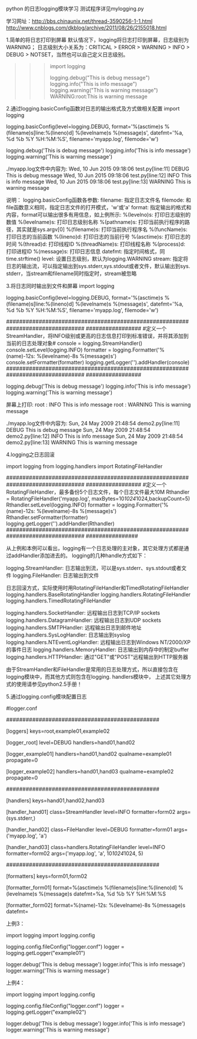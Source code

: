 python 的日志logging模块学习
测试程序详见mylogging.py

学习网址：http://bbs.chinaunix.net/thread-3590256-1-1.html
http://www.cnblogs.com/dkblog/archive/2011/08/26/2155018.html

1.简单的将日志打印到屏幕
默认情况下，logging将日志打印到屏幕，日志级别为WARNING；
日志级别大小关系为：CRITICAL > ERROR > WARNING > INFO > DEBUG > NOTSET，当然也可以自己定义日志级别。

>>> import logging
>>> 
>>> logging.debug("This is debug message")
>>> logging.info("This is info message")
>>> logging.warning("This is warning message")
WARNING:root:This is warning message

2.通过logging.basicConfig函数对日志的输出格式及方式做相关配置
import logging

logging.basicConfig(level=logging.DEBUG,
                format='%(asctime)s %(filename)s[line:%(lineno)d] %(levelname)s 
%(message)s',
                datefmt='%a, %d %b %Y %H:%M:%S',
                filename='myapp.log',
                filemode='w')
    
logging.debug('This is debug message')
logging.info('This is info message')
logging.warning('This is warning message')

 

./myapp.log文件中内容为:
Wed, 10 Jun 2015 09:18:06 test.py[line:11] DEBUG This is debug message
Wed, 10 Jun 2015 09:18:06 test.py[line:12] INFO This is info message
Wed, 10 Jun 2015 09:18:06 test.py[line:13] WARNING This is warning message


说明：
logging.basicConfig函数各参数:
filename: 指定日志文件名
filemode: 和file函数意义相同，指定日志文件的打开模式，'w'或'a'
format: 指定输出的格式和内容，format可以输出很多有用信息，如上例所示:
 %(levelno)s: 打印日志级别的数值
 %(levelname)s: 打印日志级别名称
 %(pathname)s: 打印当前执行程序的路径，其实就是sys.argv[0]
 %(filename)s: 打印当前执行程序名
 %(funcName)s: 打印日志的当前函数
 %(lineno)d: 打印日志的当前行号
 %(asctime)s: 打印日志的时间
 %(thread)d: 打印线程ID
 %(threadName)s: 打印线程名称
 %(process)d: 打印进程ID
 %(message)s: 打印日志信息
datefmt: 指定时间格式，同time.strftime()
level: 设置日志级别，默认为logging.WARNING
stream: 
指定将日志的输出流，可以指定输出到sys.stderr,sys.stdout或者文件，默认输出到sys.
stderr，当stream和filename同时指定时，stream被忽略

3.将日志同时输出到文件和屏幕
import logging

logging.basicConfig(level=logging.DEBUG,
                format='%(asctime)s %(filename)s[line:%(lineno)d] %(levelname)s 
%(message)s',
                datefmt='%a, %d %b %Y %H:%M:%S',
                filename='myapp.log',
                filemode='w')

################################################################################
#################
#定义一个StreamHandler，将INFO级别或更高的日志信息打印到标准错误，并将其添加到当前的日志处理对象#
console = logging.StreamHandler()
console.setLevel(logging.INFO)
formatter = logging.Formatter('%(name)-12s: %(levelname)-8s %(message)s')
console.setFormatter(formatter)
logging.getLogger('').addHandler(console)
################################################################################
#################

logging.debug('This is debug message')
logging.info('This is info message')
logging.warning('This is warning message')

 

屏幕上打印:
root        : INFO     This is info message
root        : WARNING  This is warning message

./myapp.log文件中内容为:
Sun, 24 May 2009 21:48:54 demo2.py[line:11] DEBUG This is debug message
Sun, 24 May 2009 21:48:54 demo2.py[line:12] INFO This is info message
Sun, 24 May 2009 21:48:54 demo2.py[line:13] WARNING This is warning message

4.logging之日志回滚

import logging
from logging.handlers import RotatingFileHandler

################################################################################
#################
#定义一个RotatingFileHandler，最多备份5个日志文件，每个日志文件最大10M
Rthandler = RotatingFileHandler('myapp.log', 
maxBytes=10*1024*1024,backupCount=5)
Rthandler.setLevel(logging.INFO)
formatter = logging.Formatter('%(name)-12s: %(levelname)-8s %(message)s')
Rthandler.setFormatter(formatter)
logging.getLogger('').addHandler(Rthandler)
################################################################################
################

从上例和本例可以看出，logging有一个日志处理的主对象，其它处理方式都是通过addHandler添加进去的。
logging的几种handle方式如下：

 

logging.StreamHandler: 日志输出到流，可以是sys.stderr、sys.stdout或者文件
logging.FileHandler: 日志输出到文件

日志回滚方式，实际使用时用RotatingFileHandler和TimedRotatingFileHandler
logging.handlers.BaseRotatingHandler
logging.handlers.RotatingFileHandler
logging.handlers.TimedRotatingFileHandler

logging.handlers.SocketHandler: 远程输出日志到TCP/IP sockets
logging.handlers.DatagramHandler:  远程输出日志到UDP sockets
logging.handlers.SMTPHandler:  远程输出日志到邮件地址
logging.handlers.SysLogHandler: 日志输出到syslog
logging.handlers.NTEventLogHandler: 远程输出日志到Windows NT/2000/XP的事件日志
logging.handlers.MemoryHandler: 日志输出到内存中的制定buffer
logging.handlers.HTTPHandler: 通过"GET"或"POST"远程输出到HTTP服务器

 

由于StreamHandler和FileHandler是常用的日志处理方式，所以直接包含在logging模块中，而其他方式则包含在logging.
handlers模块中，
上述其它处理方式的使用请参见python2.5手册！

5.通过logging.config模块配置日志

#logger.conf

###############################################

[loggers]
keys=root,example01,example02

[logger_root]
level=DEBUG
handlers=hand01,hand02

[logger_example01]
handlers=hand01,hand02
qualname=example01
propagate=0

[logger_example02]
handlers=hand01,hand03
qualname=example02
propagate=0

###############################################

[handlers]
keys=hand01,hand02,hand03

[handler_hand01]
class=StreamHandler
level=INFO
formatter=form02
args=(sys.stderr,)

[handler_hand02]
class=FileHandler
level=DEBUG
formatter=form01
args=('myapp.log', 'a')

[handler_hand03]
class=handlers.RotatingFileHandler
level=INFO
formatter=form02
args=('myapp.log', 'a', 10*1024*1024, 5)

###############################################

[formatters]
keys=form01,form02

[formatter_form01]
format=%(asctime)s %(filename)s[line:%(lineno)d] %(levelname)s %(message)s
datefmt=%a, %d %b %Y %H:%M:%S

[formatter_form02]
format=%(name)-12s: %(levelname)-8s %(message)s
datefmt=

上例3：

import logging
import logging.config

logging.config.fileConfig("logger.conf")
logger = logging.getLogger("example01")

logger.debug('This is debug message')
logger.info('This is info message')
logger.warning('This is warning message')

上例4：

import logging
import logging.config

logging.config.fileConfig("logger.conf")
logger = logging.getLogger("example02")

logger.debug('This is debug message')
logger.info('This is info message')
logger.warning('This is warning message')


